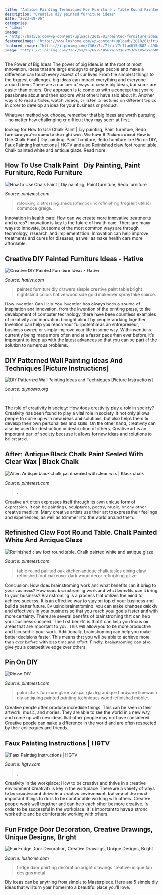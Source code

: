 ```yaml
---
title: "Antique Painting Techniques For Furniture : Table Round Painted Oak Kitchen Antique Chalk Tables Dining Claw Refinished Foot Makeover Dark Wood Decor Refinishing Glaze"
description: "Creative diy painted furniture ideas"
date: "2023-09-06"
categories:
- "ideas"
images:
- "http://hative.com/wp-content/uploads/2015/01/painted-furniture-ideas/13-painted-furniture-ideas.jpg"
featuredImage: "https://www.lushome.com/wp-content/uploads/2018/03/fridge-door-decoration-ideas-10.jpg"
featured_image: "https://i.pinimg.com/736x/7c/7f/ad/7c7fad615d882fc498c566a00f78ef68.jpg"
image: "https://i.pinimg.com/736x/54/95/68/549568e652168253c8185d556b09e43d--glazing-furniture-refinished-furniture.jpg"
---
```



The Power of Big Ideas
The power of big ideas is at the root of most innovation. Ideas that are large enough to engage people and make a difference can touch every aspect of our lives. From the simplest things to the biggest challenges, big ideas can impact everything and everyone around them.
There are a number of ways to create big ideas, but some are easier than others. One approach is to come up with a concept that you’re passionate about and then explore what others have said about it. Another way is to read articles, watch videos, or listen to lectures on different topics in order to develop an idea for your business or product.

Whatever method you choose, remember that big ideas are worth pursuing – no matter how challenging or difficult they may seem at first.

	

		
looking for How to Use Chalk Paint | Diy painting, Paint furniture, Redo furniture you've came to the right web. We have 8 Pictures about How to Use Chalk Paint | Diy painting, Paint furniture, Redo furniture like Pin on DIY, Faux Painting Instructions | HGTV and also Refinished claw foot round table. Chalk painted white and antique glaze. Read more:
		
    
## How To Use Chalk Paint | Diy Painting, Paint Furniture, Redo Furniture

<img loading=lazy src="https://i.pinimg.com/736x/5f/95/58/5f95588dd32245c2b68c08957c456a63--chalk-paint-wax-using-chalk-paint.jpg" onerror="this.onerror=null;this.src='https://tse2.mm.bing.net/th?id=OIP.vVpz7sv-plZILNJMmnp6OAHaJ-&amp;pid=15.1';" alt="How to Use Chalk Paint | Diy painting, Paint furniture, Redo furniture">

_Source: pinterest.com_

>relooking distressing shadesofamberinc refinishing fregi lait utiliser commode greige. 

	

Innovation in health care: How can we create more innovative treatments and cures?
Innovation is key to the future of health care. There are many ways to innovate, but some of the most common ways are through technology, research, and implementation. Innovation can help improve treatments and cures for diseases, as well as make health care more affordable.

    
## Creative DIY Painted Furniture Ideas - Hative

<img loading=lazy src="http://hative.com/wp-content/uploads/2015/01/painted-furniture-ideas/13-painted-furniture-ideas.jpg" onerror="this.onerror=null;this.src='https://tse4.mm.bing.net/th?id=OIP.rAHHyQycYAn_S1H7l4inmwHaLI&amp;pid=15.1';" alt="Creative DIY Painted Furniture Ideas - Hative">

_Source: hative.com_

>painted furniture diy drawers simple creative paint table bright nightstand colors hative wood side gold makeover spray take source. 

	

How Invention Can Help You
Invention has always been a source of inspiration and innovation. from the invention of the printing press, to the development of computer technology, there have been countless examples of creativity and innovation brought about by people working together. Invention can help you reach your full potential as an entrepreneur, business owner, or simply improve your life in some way. With inventions currently being made more often and at a faster pace than ever before, it’s important to keep up with the latest advances so that you can be part of the solution to numerous problems.

    
## DIY Patterned Wall Painting Ideas And Techniques [Picture Instructions]

<img loading=lazy src="http://www.diyhowto.org/wp-content/uploads/DIY-Geometric-Mosaic-Wall-Painting-Instruction-DIY-Wall-Painting-Ideas-Techniques-Tutorials-DIYHowto.jpg" onerror="this.onerror=null;this.src='https://tse4.mm.bing.net/th?id=OIP.7iToj4_cIQh8Py1lDrYRcQHaKn&amp;pid=15.1';" alt="DIY Patterned Wall Painting Ideas and Techniques [Picture Instructions]">

_Source: diyhowto.org_

>. 

	

The role of creativity in society: How does creativity play a role in society?
Creativity has been found to play a vital role in society. It not only allows people to come up with new ideas and solutions, but also helps them to develop their own personalities and skills. On the other hand, creativity can also be used for destruction or destruction of others. Creative art is an important part of society because it allows for new ideas and solutions to be created.

    
## After: Antique Black Chalk Paint Sealed With Clear Wax | Black Chalk

<img loading=lazy src="https://i.pinimg.com/736x/4c/b5/59/4cb55995cbf868b14e740f3366528312--black-chalk-paint-painted-furniture.jpg" onerror="this.onerror=null;this.src='https://tse4.mm.bing.net/th?id=OIP.iHKhpJjRnIbhVc1qe7W9egHaJ3&amp;pid=15.1';" alt="After: Antique black chalk paint sealed with clear wax | Black chalk">

_Source: pinterest.com_

>. 

	

Creative art often expresses itself through its own unique form of expression. It can be paintings, sculptures, poetry, music, or any other creative medium. Many creative artists use their art to express their feelings and experiences, as well as toimmer into the world around them.

    
## Refinished Claw Foot Round Table. Chalk Painted White And Antique Glaze

<img loading=lazy src="https://i.pinimg.com/736x/7c/7f/ad/7c7fad615d882fc498c566a00f78ef68.jpg" onerror="this.onerror=null;this.src='https://tse3.mm.bing.net/th?id=OIP.cBV7J5SSuSt09yXR8AWJCwHaJ3&amp;pid=15.1';" alt="Refinished claw foot round table. Chalk painted white and antique glaze">

_Source: pinterest.com_

>table round painted oak kitchen antique chalk tables dining claw refinished foot makeover dark wood decor refinishing glaze. 

	

Conclusion: How does brainstroming work and what benefits can it bring to your business?
How does brainstroming work and what benefits can it bring to your business? Brainstroming is a process that utilizes the mind to achieve success. It is an effective way to stay on top of your business and build a better future. By using brainstroming, you can make changes quickly and effectively in your business so that you reach your goals faster and with more certainty. There are several benefits of brainstroming that can help your business succeed. The first benefit is that it can help you focus on areas that are important to you. This will allow you to be more productive and focused in your work. Additionally, brainstroming can help you make better decisions faster. This means that you will be able to achieve more than ever before with less time and effort. Finally, brainstroming can also give you a competitive edge over others.

    
## Pin On DIY

<img loading=lazy src="https://i.pinimg.com/736x/54/95/68/549568e652168253c8185d556b09e43d--glazing-furniture-refinished-furniture.jpg" onerror="this.onerror=null;this.src='https://tse3.mm.bing.net/th?id=OIP.qbkJJ4Vw_O5EwuLMcfiItAHaJ3&amp;pid=15.1';" alt="Pin on DIY">

_Source: pinterest.com_

>paint chalk furniture glaze valspar glazing antique hardware limewash diy antiquing painted painting techniques wood refinished möbler. 

	

Creative people often produce incredible things. This can be seen in their artwork, music, and stories. They are able to see the world in a new way and come up with new ideas that other people may not have considered. Creative people can make a difference in the world and are often respected by their colleagues and friends.

    
## Faux Painting Instructions | HGTV

<img loading=lazy src="https://hgtvhome.sndimg.com/content/dam/images/hgtv/fullset/2007/8/15/2/hccor101-faux-paint.jpg.rend.hgtvcom.616.822.suffix/1400942813729.jpeg" onerror="this.onerror=null;this.src='https://tse4.mm.bing.net/th?id=OIP.kHmSffPejBWcmOmJ2NmIFgHaJ4&amp;pid=15.1';" alt="Faux Painting Instructions | HGTV">

_Source: hgtv.com_

>. 

	

Creativity in the workplace: How to be creative and thrive in a creative environment
Creativity is key in the workplace. There are a variety of ways to be creative and thrive in a creative environment, but one of the most important things to do is to be comfortable working with others. Creative people work well together and can help each other be more creative. In order to be successful in the workplace, it is important to have a strong work ethic and be comfortable working with others.

    
## Fun Fridge Door Decoration, Creative Drawings, Unique Designs, Bright

<img loading=lazy src="https://www.lushome.com/wp-content/uploads/2018/03/fridge-door-decoration-ideas-10.jpg" onerror="this.onerror=null;this.src='https://tse3.mm.bing.net/th?id=OIP.JkmOPZA0YWPyPzWCSYv4ZQAAAA&amp;pid=15.1';" alt="Fun Fridge Door Decoration, Creative Drawings, Unique Designs, Bright">

_Source: lushome.com_

>fridge door painting decoration bright drawings creative unique fun designs metal. 

	

Diy ideas can be anything from simple to Masterpiece. Here are 5 simple diy ideas that will turn your home into a beautiful place you'll love.

